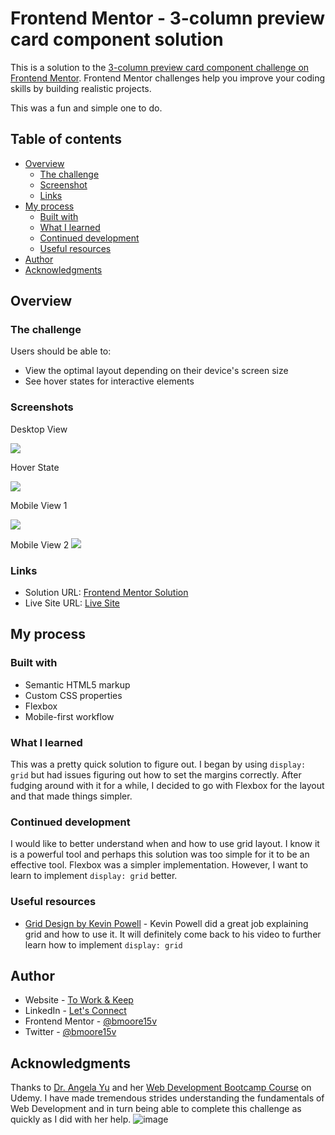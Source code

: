 # Frontend Mentor - 3-column preview card component solution

This is a solution to the [3-column preview card component challenge on Frontend Mentor](https://www.frontendmentor.io/challenges/3column-preview-card-component-pH92eAR2-). Frontend Mentor challenges help you improve your coding skills by building realistic projects.

This was a fun and simple one to do.

## Table of contents

- [Overview](#overview)
  - [The challenge](#the-challenge)
  - [Screenshot](#screenshot)
  - [Links](#links)
- [My process](#my-process)
  - [Built with](#built-with)
  - [What I learned](#what-i-learned)
  - [Continued development](#continued-development)
  - [Useful resources](#useful-resources)
- [Author](#author)
- [Acknowledgments](#acknowledgments)

## Overview

### The challenge

Users should be able to:

- View the optimal layout depending on their device's screen size
- See hover states for interactive elements

### Screenshots

Desktop View

![](./design/my-images/desktop_view.png)

Hover State

![](./design/my-images/desktop_hover.png)

Mobile View 1

![](./design/my-images/mobile_1.png)

Mobile View 2
![](./design/my-images/mobile_2.png)

### Links

- Solution URL: [Frontend Mentor Solution](https://www.frontendmentor.io/solutions/stats-preview-card-using-flebox-yCs7sYku8)
- Live Site URL: [Live Site](https://bmoore15v.github.io/FM-StatsPreviewCard/)

## My process

### Built with

- Semantic HTML5 markup
- Custom CSS properties
- Flexbox
- Mobile-first workflow

### What I learned

This was a pretty quick solution to figure out. I began by using `display: grid` but had issues figuring out how to set the margins correctly. After fudging around with it for a while, I decided to go with Flexbox for the layout and that made things simpler.

### Continued development

I would like to better understand when and how to use grid layout. I know it is a powerful tool and perhaps this solution was too simple for it to be an effective tool. Flexbox was a simpler implementation. However, I want to learn to implement `display: grid` better.

### Useful resources

- [Grid Design by Kevin Powell](https://www.youtube.com/watch?v=duH4DLq5yoo) - Kevin Powell did a great job explaining grid and how to use it. It will definitely come back to his video to further learn how to implement `display: grid`

## Author

- Website - [To Work & Keep](https://www.toworkandkeep.com)
- LinkedIn - [Let's Connect](https://www.linkedin.com/in/bmoore15v/)
- Frontend Mentor - [@bmoore15v](https://www.frontendmentor.io/profile/bmoore15v)
- Twitter - [@bmoore15v](https://www.twitter.com/bmoore15v)

## Acknowledgments

Thanks to [Dr. Angela Yu](https://www.udemy.com/user/4b4368a3-b5c8-4529-aa65-2056ec31f37e/) and her [Web Development Bootcamp Course](https://www.udemy.com/course/the-complete-web-development-bootcamp/) on Udemy. I have made tremendous strides understanding the fundamentals of Web Development and in turn being able to complete this challenge as quickly as I did with her help.
![image](https://user-images.githubusercontent.com/79961035/131792014-7ec05186-af15-43f0-b76c-46ca554f249f.png)
